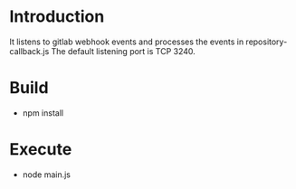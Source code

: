 # Introduction

It listens to gitlab webhook events and processes the events in repository-callback.js
The default listening port is TCP 3240.

# Build

* npm install

# Execute

* node main.js
